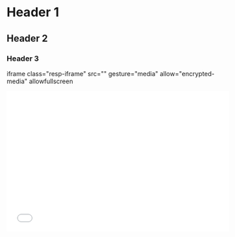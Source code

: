 # Header 1
## Header 2
### Header 3

iframe class="resp-iframe" src="" gesture="media"  allow="encrypted-media" allowfullscreen



<style>
.video-container {
    position: relative;
    padding-bottom: 56.25%;
    padding-top: 35px;
    height: 0;
    overflow: hidden;
}

.video-container iframe {
    position: absolute;
    top:0;
    left: 0;
    width: 100%;
    height: 100%;
}

</style>


<div class="video-container">
    <iframe src="docs/siteStructureAll.html" frameborder="0">
    </iframe>
</div>











